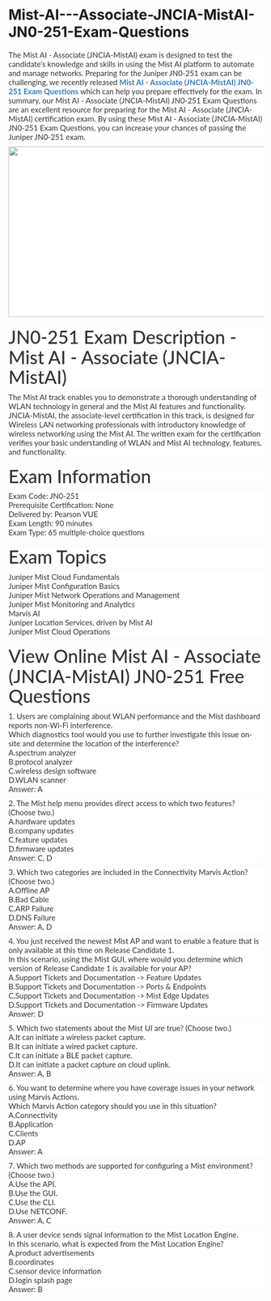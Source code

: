 # Mist-AI---Associate-JNCIA-MistAI-JN0-251-Exam-Questions
<p>
	<span style="font-size:12px;font-weight:normal;">
	<p style="box-sizing:border-box;margin-top:0px;margin-bottom:10px;color:#333333;font-family:Lato;font-size:15px;white-space:normal;background-color:#FFFFFF;">
		The Mist AI - Associate (JNCIA-MistAI) exam is designed to test the candidate's knowledge and skills in using the Mist AI platform to automate and manage networks. Preparing for the Juniper JN0-251 exam can be challenging, we recently released&nbsp;<span style="box-sizing:border-box;font-weight:700;"><a href="https://www.passquestion.com/jn0-251.html" style="box-sizing:border-box;background-color:transparent;color:#337AB7;text-decoration-line:none;">Mist AI - Associate (JNCIA-MistAI) JN0-251 Exam Questions</a></span>&nbsp;which can help you prepare effectively for the exam. In summary, our Mist AI - Associate (JNCIA-MistAI) JN0-251 Exam Questions are an excellent resource for preparing for the Mist AI - Associate (JNCIA-MistAI) certification exam. By using these Mist AI - Associate (JNCIA-MistAI) JN0-251 Exam Questions, you can increase your chances of passing the Juniper JN0-251 exam.
	</p>
	<p style="box-sizing:border-box;margin-top:0px;margin-bottom:10px;color:#333333;font-family:Lato;font-size:15px;white-space:normal;background-color:#FFFFFF;">
		<img alt="" src="https://www.passquestion.com/uploads/pqcom/images/20230114/82badee34420d3cb0e1fb785932bc4e6.png" style="box-sizing:border-box;vertical-align:middle;max-width:100%;height:337px;width:600px;" />
	</p>
	<h1 style="box-sizing:border-box;margin:20px 0px 10px;font-size:36px;font-family:Lato;font-weight:500;line-height:1.1;color:#333333;white-space:normal;background-color:#FFFFFF;">
		JN0-251 Exam Description - Mist AI - Associate (JNCIA-MistAI)
	</h1>
	<p style="box-sizing:border-box;margin-top:0px;margin-bottom:10px;color:#333333;font-family:Lato;font-size:15px;white-space:normal;background-color:#FFFFFF;">
		The Mist AI track enables you to demonstrate a thorough understanding of WLAN technology in general and the Mist AI features and functionality. JNCIA-MistAI, the associate-level certification in this track, is designed for Wireless LAN networking professionals with introductory knowledge of wireless networking using the Mist AI. The written exam for the certification verifies your basic understanding of WLAN and Mist AI technology, features, and functionality.
	</p>
	<h1 style="box-sizing:border-box;margin:20px 0px 10px;font-size:36px;font-family:Lato;font-weight:500;line-height:1.1;color:#333333;white-space:normal;background-color:#FFFFFF;">
		Exam Information
	</h1>
	<p style="box-sizing:border-box;margin-top:0px;margin-bottom:10px;color:#333333;font-family:Lato;font-size:15px;white-space:normal;background-color:#FFFFFF;">
		Exam Code: JN0-251<br style="box-sizing:border-box;" />
Prerequisite Certification: None<br style="box-sizing:border-box;" />
Delivered by: Pearson VUE<br style="box-sizing:border-box;" />
Exam Length: 90 minutes<br style="box-sizing:border-box;" />
Exam Type: 65 multiple-choice questions
	</p>
	<h1 style="box-sizing:border-box;margin:20px 0px 10px;font-size:36px;font-family:Lato;font-weight:500;line-height:1.1;color:#333333;white-space:normal;background-color:#FFFFFF;">
		Exam Topics
	</h1>
	<p style="box-sizing:border-box;margin-top:0px;margin-bottom:10px;color:#333333;font-family:Lato;font-size:15px;white-space:normal;background-color:#FFFFFF;">
		Juniper Mist Cloud Fundamentals<br style="box-sizing:border-box;" />
Juniper Mist Configuration Basics<br style="box-sizing:border-box;" />
Juniper Mist Network Operations and Management<br style="box-sizing:border-box;" />
Juniper Mist Monitoring and Analytics<br style="box-sizing:border-box;" />
Marvis AI<br style="box-sizing:border-box;" />
Juniper Location Services, driven by Mist AI<br style="box-sizing:border-box;" />
Juniper Mist Cloud Operations
	</p>
	<h1 style="box-sizing:border-box;margin:20px 0px 10px;font-size:36px;font-family:Lato;font-weight:500;line-height:1.1;color:#333333;white-space:normal;background-color:#FFFFFF;">
		View Online Mist AI - Associate (JNCIA-MistAI) JN0-251 Free Questions
	</h1>
	<p style="box-sizing:border-box;margin-top:0px;margin-bottom:10px;color:#333333;font-family:Lato;font-size:15px;white-space:normal;background-color:#FFFFFF;">
		1. Users are complaining about WLAN performance and the Mist dashboard reports non-Wi-Fi interference.<br style="box-sizing:border-box;" />
Which diagnostics tool would you use to further investigate this issue on-site and determine the location of the interference?<br style="box-sizing:border-box;" />
A.spectrum analyzer<br style="box-sizing:border-box;" />
B.protocol analyzer<br style="box-sizing:border-box;" />
C.wireless design software<br style="box-sizing:border-box;" />
D.WLAN scanner<br style="box-sizing:border-box;" />
Answer: A
	</p>
	<p style="box-sizing:border-box;margin-top:0px;margin-bottom:10px;color:#333333;font-family:Lato;font-size:15px;white-space:normal;background-color:#FFFFFF;">
		2. The Mist help menu provides direct access to which two features? (Choose two.)<br style="box-sizing:border-box;" />
A.hardware updates<br style="box-sizing:border-box;" />
B.company updates<br style="box-sizing:border-box;" />
C.feature updates<br style="box-sizing:border-box;" />
D.firmware updates<br style="box-sizing:border-box;" />
Answer: C, D
	</p>
	<p style="box-sizing:border-box;margin-top:0px;margin-bottom:10px;color:#333333;font-family:Lato;font-size:15px;white-space:normal;background-color:#FFFFFF;">
		3. Which two categories are included in the Connectivity Marvis Action? (Choose two.)<br style="box-sizing:border-box;" />
A.Offline AP<br style="box-sizing:border-box;" />
B.Bad Cable<br style="box-sizing:border-box;" />
C.ARP Failure<br style="box-sizing:border-box;" />
D.DNS Failure<br style="box-sizing:border-box;" />
Answer: A, D
	</p>
	<p style="box-sizing:border-box;margin-top:0px;margin-bottom:10px;color:#333333;font-family:Lato;font-size:15px;white-space:normal;background-color:#FFFFFF;">
		4. You just received the newest Mist AP and want to enable a feature that is only available at this time on Release Candidate 1.<br style="box-sizing:border-box;" />
In this scenario, using the Mist GUI, where would you determine which version of Release Candidate 1 is available for your AP?<br style="box-sizing:border-box;" />
A.Support Tickets and Documentation -&gt; Feature Updates<br style="box-sizing:border-box;" />
B.Support Tickets and Documentation -&gt; Ports &amp; Endpoints<br style="box-sizing:border-box;" />
C.Support Tickets and Documentation -&gt; Mist Edge Updates<br style="box-sizing:border-box;" />
D.Support Tickets and Documentation -&gt; Firmware Updates<br style="box-sizing:border-box;" />
Answer: D
	</p>
	<p style="box-sizing:border-box;margin-top:0px;margin-bottom:10px;color:#333333;font-family:Lato;font-size:15px;white-space:normal;background-color:#FFFFFF;">
		5. Which two statements about the Mist UI are true? (Choose two.)<br style="box-sizing:border-box;" />
A.It can initiate a wireless packet capture.<br style="box-sizing:border-box;" />
B.It can initiate a wired packet capture.<br style="box-sizing:border-box;" />
C.It can initiate a BLE packet capture.<br style="box-sizing:border-box;" />
D.It can initiate a packet capture on cloud uplink.<br style="box-sizing:border-box;" />
Answer: A, B
	</p>
	<p style="box-sizing:border-box;margin-top:0px;margin-bottom:10px;color:#333333;font-family:Lato;font-size:15px;white-space:normal;background-color:#FFFFFF;">
		6. You want to determine where you have coverage issues in your network using Marvis Actions.<br style="box-sizing:border-box;" />
Which Marvis Action category should you use in this situation?<br style="box-sizing:border-box;" />
A.Connectivity<br style="box-sizing:border-box;" />
B.Application<br style="box-sizing:border-box;" />
C.Clients<br style="box-sizing:border-box;" />
D.AP<br style="box-sizing:border-box;" />
Answer: A
	</p>
	<p style="box-sizing:border-box;margin-top:0px;margin-bottom:10px;color:#333333;font-family:Lato;font-size:15px;white-space:normal;background-color:#FFFFFF;">
		7. Which two methods are supported for configuring a Mist environment? (Choose two.)<br style="box-sizing:border-box;" />
A.Use the API.<br style="box-sizing:border-box;" />
B.Use the GUI.<br style="box-sizing:border-box;" />
C.Use the CLI.<br style="box-sizing:border-box;" />
D.Use NETCONF.<br style="box-sizing:border-box;" />
Answer: A, C
	</p>
	<p style="box-sizing:border-box;margin-top:0px;margin-bottom:10px;color:#333333;font-family:Lato;font-size:15px;white-space:normal;background-color:#FFFFFF;">
		8. A user device sends signal information to the Mist Location Engine.<br style="box-sizing:border-box;" />
In this scenario, what is expected from the Mist Location Engine?<br style="box-sizing:border-box;" />
A.product advertisements<br style="box-sizing:border-box;" />
B.coordinates<br style="box-sizing:border-box;" />
C.sensor device information<br style="box-sizing:border-box;" />
D.login splash page<br style="box-sizing:border-box;" />
Answer: B
	</p>
</span>
</p>
<p>
	<span style="white-space:normal;"></span> 
</p>
